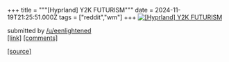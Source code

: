 +++
title = """[Hyprland] Y2K FUTURISM"""
date = 2024-11-19T21:25:51.000Z
tags = ["reddit","wm"]
+++
[![[Hyprland] Y2K FUTURISM](https://b.thumbs.redditmedia.com/Y2aA8nQwAivq_cZfXjhrF2KZEjkTbPWPJELSdA309AM.jpg "[Hyprland] Y2K FUTURISM")](https://www.reddit.com/r/unixporn/comments/1gv8fpk/hyprland_y2k_futurism/)

submitted by [/u/eenlightened](https://www.reddit.com/user/eenlightened)  
[\[link\]](https://www.reddit.com/gallery/1gv8fpk) [\[comments\]](https://www.reddit.com/r/unixporn/comments/1gv8fpk/hyprland_y2k_futurism/)

[[source]](https://www.reddit.com/r/unixporn/comments/1gv8fpk/hyprland_y2k_futurism/)
